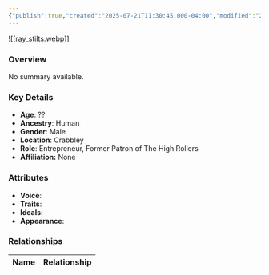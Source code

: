 ```yaml
---
{"publish":true,"created":"2025-07-21T11:30:45.000-04:00","modified":"2025-07-25T11:37:27.000-04:00","cssclasses":""}
---
```



![[ray_stilts.webp]]

### Overview
No summary available.

### Key Details
- **Age**: ??
- **Ancestry**: Human
- **Gender**: Male
- **Location**: Crabbley
- **Role**: Entrepreneur, Former Patron of The High Rollers
- **Affiliation:** None

### Attributes
- **Voice**: 
- **Traits**: 
- **Ideals:** 
- **Appearance**:

### Relationships

| Name  | Relationship |
| ----- | ------------ |
